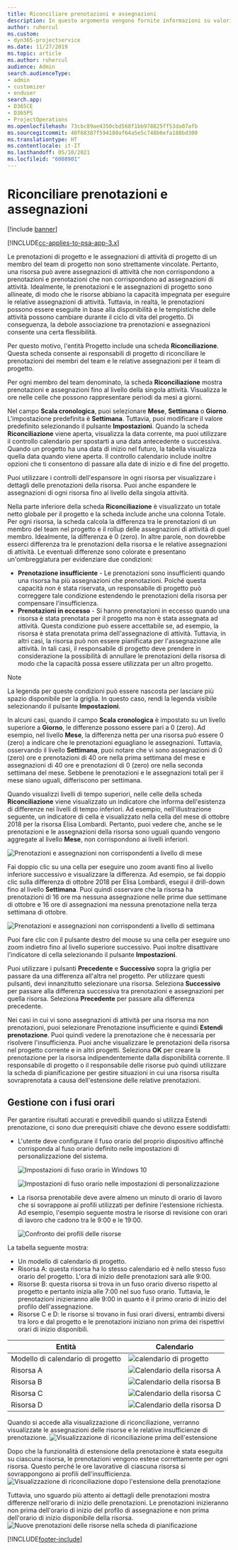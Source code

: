 ```yaml
---
title: Riconciliare prenotazioni e assegnazioni
description: In questo argomento vengono fornite informazioni su valori effettivi.
author: ruhercul
ms.custom:
- dyn365-projectservice
ms.date: 11/27/2019
ms.topic: article
ms.author: ruhercul
audience: Admin
search.audienceType:
- admin
- customizer
- enduser
search.app:
- D365CE
- D365PS
- ProjectOperations
ms.openlocfilehash: 73cbc89ae4350cbd568f1bb978825ff53da07afb
ms.sourcegitcommit: 40f68387f594180af64a5e5c748b6efa188bd300
ms.translationtype: HT
ms.contentlocale: it-IT
ms.lasthandoff: 05/10/2021
ms.locfileid: "6008901"
---
```

# <a name="reconcile-bookings-and-assignments"></a>Riconciliare prenotazioni e assegnazioni

[!include [banner](../includes/psa-now-project-operations.md)]

[!INCLUDE[cc-applies-to-psa-app-3.x](../includes/cc-applies-to-psa-app-3x.md)]

Le prenotazioni di progetto e le assegnazioni di attività di progetto di un membro del team di progetto non sono strettamente vincolate. Pertanto, una risorsa può avere assegnazioni di attività che non corrispondono a prenotazioni e prenotazioni che non corrispondono ad assegnazioni di attività. Idealmente, le prenotazioni e le assegnazioni di progetto sono allineate, di modo che le risorse abbiano la capacità impegnata per eseguire le relative assegnazioni di attività. Tuttavia, in realtà, le prenotazioni possono essere eseguite in base alla disponibilità e le tempistiche delle attività possono cambiare durante il ciclo di vita del progetto. Di conseguenza, la debole associazione tra prenotazioni e assegnazioni consente una certa flessibilità.

Per questo motivo, l'entità Progetto include una scheda **Riconciliazione**. Questa scheda consente ai responsabili di progetto di riconciliare le prenotazioni dei membri del team e le relative assegnazioni per il team di progetto.

Per ogni membro del team denominato, la scheda **Riconciliazione** mostra prenotazioni e assegnazioni fino al livello della singola attività. Visualizza le ore nelle celle che possono rappresentare periodi da mesi a giorni.

Nel campo **Scala cronologica**, puoi selezionare **Mese**, **Settimana** o **Giorno**. L'impostazione predefinita è **Settimana**. Tuttavia, puoi modificare il valore predefinito selezionando il pulsante **Impostazioni**. Quando la scheda **Riconciliazione** viene aperta, visualizza la data corrente, ma puoi utilizzare il controllo calendario per spostarti a una data antecedente o successiva. Quando un progetto ha una data di inizio nel futuro, la tabella visualizza quella data quando viene aperta. Il controllo calendario include inoltre opzioni che ti consentono di passare alla date di inizio e di fine del progetto.

Puoi utilizzare i controlli dell'espansore in ogni risorsa per visualizzare i dettagli delle prenotazioni della risorsa. Puoi anche espandere le assegnazioni di ogni risorsa fino al livello della singola attività.

Nella parte inferiore della scheda **Riconciliazione** è visualizzato un totale netto globale per il progetto e la scheda include anche una colonna Totale. Per ogni risorsa, la scheda calcola la differenza tra le prenotazioni di un membro del team nel progetto e il rollup delle assegnazioni di attività di quel membro. Idealmente, la differenza è 0 (zero). In altre parole, non dovrebbe esserci differenza tra le prenotazioni della risorsa e le relative assegnazioni di attività. Le eventuali differenze sono colorate e presentano un'ombreggiatura per evidenziare due condizioni:

- **Prenotazione insufficiente** - Le prenotazioni sono insufficienti quando una risorsa ha più assegnazioni che prenotazioni. Poiché questa capacità non è stata riservata, un responsabile di progetto può correggere tale condizione estendendo le prenotazioni della risorsa per compensare l'insufficienza.
- **Prenotazioni in eccesso** - Si hanno prenotazioni in eccesso quando una risorsa è stata prenotata per il progetto ma non è stata assegnata ad attività. Questa condizione può essere accettabile se, ad esempio, la risorsa è stata prenotata prima dell'assegnazione di attività. Tuttavia, in altri casi, la risorsa può non essere pianificata per l'assegnazione alle attività. In tali casi, il responsabile di progetto deve prendere in considerazione la possibilità di annullare le prenotazioni della risorsa di modo che la capacità possa essere utilizzata per un altro progetto.

> [!NOTE]
> La legenda per queste condizioni può essere nascosta per lasciare più spazio disponibile per la griglia. In questo caso, rendi la legenda visibile selezionando il pulsante **Impostazioni**.

In alcuni casi, quando il campo **Scala cronologica** è impostato su un livello superiore a **Giorno**, le differenze possono essere pari a 0 (zero). Ad esempio, nel livello **Mese**, la differenza netta per una risorsa può essere 0 (zero) a indicare che le prenotazioni eguagliano le assegnazioni. Tuttavia, osservando il livello **Settimana**, puoi notare che vi sono assegnazioni di 0 (zero) ore e prenotazioni di 40 ore nella prima settimana del mese e assegnazioni di 40 ore e prenotazioni di 0 (zero) ore nella seconda settimana del mese. Sebbene le prenotazioni e le assegnazioni totali per il mese siano uguali, differiscono per settimana.

Quando visualizzi livelli di tempo superiori, nelle celle della scheda **Riconciliazione** viene visualizzato un indicatore che informa dell'esistenza di differenze nei livelli di tempo inferiori. Ad esempio, nell'illustrazione seguente, un indicatore di cella è visualizzato nella cella del mese di ottobre 2018 per la risorsa Elisa Lombardi. Pertanto, puoi vedere che, anche se le prenotazioni e le assegnazioni della risorsa sono uguali quando vengono aggregate al livello **Mese**, non corrispondono ai livelli inferiori.

![Prenotazioni e assegnazioni non corrispondenti a livello di mese](media/reconcile-assignments-01.JPG)

Fai doppio clic su una cella per eseguire uno zoom avanti fino al livello inferiore successivo e visualizzare la differenza. Ad esempio, se fai doppio clic sulla differenza di ottobre 2018 per Elisa Lombardi, esegui il drill-down fino al livello **Settimana**. Puoi quindi osservare che la risorsa ha prenotazioni di 16 ore ma nessuna assegnazione nelle prime due settimane di ottobre e 16 ore di assegnazioni ma nessuna prenotazione nella terza settimana di ottobre.

![Prenotazioni e assegnazioni non corrispondenti a livello di settimana](media/reconcile-assignments-02.JPG)

Puoi fare clic con il pulsante destro del mouse su una cella per eseguire uno zoom indietro fino al livello superiore successivo. Puoi inoltre disattivare l'indicatore di cella selezionando il pulsante **Impostazioni**. 

Puoi utilizzare i pulsanti **Precedente** e **Successivo** sopra la griglia per passare da una differenza all'altra nel progetto. Per utilizzare questi pulsanti, devi innanzitutto selezionare una risorsa. Seleziona **Successivo** per passare alla differenza successiva tra prenotazioni e assegnazioni per quella risorsa. Seleziona **Precedente** per passare alla differenza precedente.

Nei casi in cui vi sono assegnazioni di attività per una risorsa ma non prenotazioni, puoi selezionare Prenotazione insufficiente e quindi **Estendi prenotazione**. Puoi quindi vedere la prenotazione che è necessaria per risolvere l'insufficienza. Puoi anche visualizzare le prenotazioni della risorsa nel progetto corrente e in altri progetti. Seleziona **OK** per creare la prenotazione per la risorsa indipendentemente dalla disponibilità corrente. Il responsabile di progetto o il responsabile delle risorse può quindi utilizzare la scheda di pianificazione per gestire situazioni in cui una risorsa risulta sovraprenotata a causa dell'estensione delle relative prenotazioni.

## <a name="managing-with-time-zones"></a>Gestione con i fusi orari
Per garantire risultati accurati e prevedibili quando si utilizza Estendi prenotazione, ci sono due prerequisiti chiave che devono essere soddisfatti:  

- L'utente deve configurare il fuso orario del proprio dispositivo affinché corrisponda al fuso orario definito nelle impostazioni di personalizzazione del sistema.
 
  ![Impostazioni di fuso orario in Windows 10](media/reconcile-assignments-03.png)

  ![Impostazioni di fuso orario nelle impostazioni di personalizzazione](media/reconcile-assignments-04.png)
 
- La risorsa prenotabile deve avere almeno un minuto di orario di lavoro che si sovrappone ai profili utilizzati per definire l'estensione richiesta. Ad esempio, l'esempio seguente mostra le risorse di revisione con orari di lavoro che cadono tra le 9:00 e le 19:00. 

  ![Confronto dei profili delle risorse](media/reconcile-assignments-05.png)

La tabella seguente mostra:

- Un modello di calendario di progetto.
- Risorsa A: questa risorsa ha lo stesso calendario ed è nello stesso fuso orario del progetto. L'ora di inizio delle prenotazioni sarà alle 9:00.
- Risorse B: questa risorsa si trova in un fuso orario diverso rispetto al progetto e pertanto inizia alle 7:00 nel suo fuso orario. Tuttavia, le prenotazioni inizieranno alle 9:00 in quanto è il primo orario di inizio del profilo dell'assegnazione.
- Risorse C e D: le risorse si trovano in fusi orari diversi, entrambi diversi tra loro e dal progetto e le prenotazioni iniziano non prima dei rispettivi orari di inizio disponibili.

|Entità  |Calendario  |
|-|-|
|Modello di calendario di progetto   | ![calendario di progetto](media/reconcile-assignments-06.png) |
|Risorsa A  | ![Calendario della risorsa A](media/reconcile-assignments-06.png) |
|Risorsa B  |  ![Calendario della risorsa B](media/reconcile-assignments-07.png) |
|Risorsa C  |  ![Calendario della risorsa C](media/reconcile-assignments-08.png) |
|Risorsa D  | ![Calendario della risorsa D](media/reconcile-assignments-09.png)  |
 
Quando si accede alla visualizzazione di riconciliazione, verranno visualizzate le assegnazioni delle risorse e le relative insufficienze di prenotazione.
 ![Visualizzazione di riconciliazione prima dell'estensione](media/reconcile-assignments-10.png)

Dopo che la funzionalità di estensione della prenotazione è stata eseguita su ciascuna risorsa, le prenotazioni vengono estese correttamente per ogni risorsa. Questo perché le ore lavorative di ciascuna risorsa si sovrappongono ai profili dell'insufficienza.
 ![Visualizzazione di riconciliazione dopo l'estensione della prenotazione](media/reconcile-assignments-11.png) 

Tuttavia, uno sguardo più attento ai dettagli delle prenotazioni mostra differenze nell'orario di inizio delle prenotazioni. Le prenotazioni inizieranno non prima dell'orario di inizio del profilo di assegnazione e non prima dell'orario di inizio disponibile della risorsa.
 ![Nuove prenotazioni delle risorse nella scheda di pianificazione](media/reconcile-assignments-12.png)


[!INCLUDE[footer-include](../includes/footer-banner.md)]